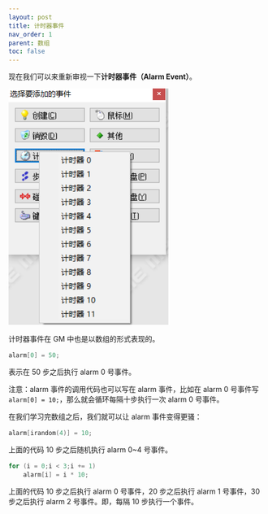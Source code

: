 ```yaml
---
layout: post
title: 计时器事件
nav_order: 1
parent: 数组
toc: false
---
```


现在我们可以来重新审视一下**计时器事件（Alarm Event）**。

![Alarm Event](/assets/images/array/alarm_event.png)

计时器事件在 GM 中也是以数组的形式表现的。

```c
alarm[0] = 50;
```

表示在 50 步之后执行 alarm 0 号事件。

注意：alarm 事件的调用代码也可以写在 alarm 事件，比如在 alarm 0 号事件写 `alarm[0] = 10;`，那么就会循环每隔十步执行一次 alarm 0 号事件。

在我们学习完数组之后，我们就可以让 alarm 事件变得更骚：

```c
alarm[irandom(4)] = 10;
```

上面的代码 10 步之后随机执行 alarm 0~4 号事件。

```c
for (i = 0;i < 3;i += 1)
    alarm[i] = i * 10;
```

上面的代码 10 步之后执行 alarm 0 号事件，20 步之后执行 alarm 1 号事件，30 步之后执行 alarm 2 号事件。即，每隔 10 步执行一个事件。
